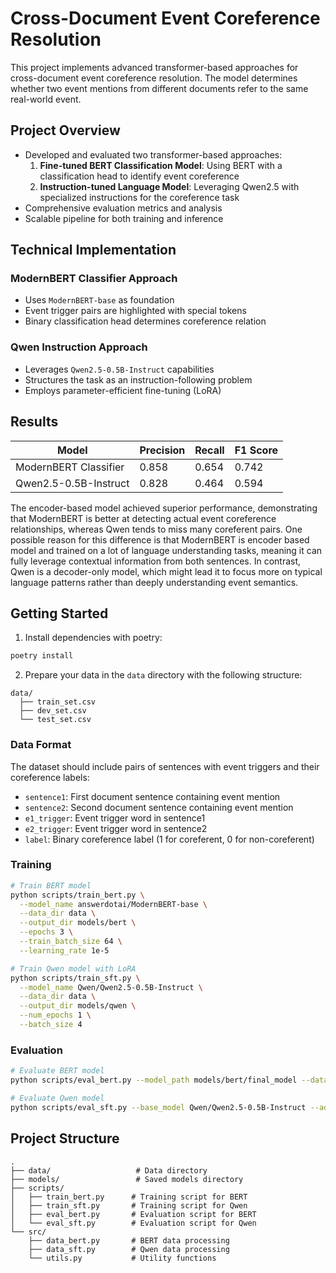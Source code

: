 # Cross-Document Event Coreference Resolution

This project implements advanced transformer-based approaches for cross-document event coreference resolution. The model determines whether two event mentions from different documents refer to the same real-world event.

## Project Overview

- Developed and evaluated two transformer-based approaches:
  1. **Fine-tuned BERT Classification Model**: Using BERT with a classification head to identify event coreference
  2. **Instruction-tuned Language Model**: Leveraging Qwen2.5 with specialized instructions for the coreference task
- Comprehensive evaluation metrics and analysis
- Scalable pipeline for both training and inference

## Technical Implementation

### ModernBERT Classifier Approach
- Uses `ModernBERT-base` as foundation
- Event trigger pairs are highlighted with special tokens
- Binary classification head determines coreference relation

### Qwen Instruction Approach
- Leverages `Qwen2.5-0.5B-Instruct` capabilities
- Structures the task as an instruction-following problem
- Employs parameter-efficient fine-tuning (LoRA)

## Results
   

| Model | Precision | Recall | F1 Score |
|-------|-----------|--------|----------|
| ModernBERT Classifier | 0.858 | 0.654 | 0.742 |
| Qwen2.5-0.5B-Instruct | 0.828 | 0.464 | 0.594 |

The encoder-based model achieved superior performance, demonstrating that ModernBERT is better at detecting actual event coreference relationships, whereas Qwen tends to miss many coreferent pairs. One possible reason for this difference is that ModernBERT is encoder based model and trained on a lot of language understanding tasks, meaning it can fully leverage contextual information from both sentences. In contrast, Qwen is a decoder-only model, which might lead it to focus more on typical language patterns rather than deeply understanding event semantics.


## Getting Started

1. Install dependencies with poetry:
```bash
poetry install
```

2. Prepare your data in the `data` directory with the following structure:
```
data/
  ├── train_set.csv
  ├── dev_set.csv
  └── test_set.csv
```

### Data Format

The dataset should include pairs of sentences with event triggers and their coreference labels:
- `sentence1`: First document sentence containing event mention
- `sentence2`: Second document sentence containing event mention
- `e1_trigger`: Event trigger word in sentence1
- `e2_trigger`: Event trigger word in sentence2
- `label`: Binary coreference label (1 for coreferent, 0 for non-coreferent)


### Training

```bash
# Train BERT model
python scripts/train_bert.py \
  --model_name answerdotai/ModernBERT-base \
  --data_dir data \
  --output_dir models/bert \
  --epochs 3 \
  --train_batch_size 64 \
  --learning_rate 1e-5
```

```bash
# Train Qwen model with LoRA
python scripts/train_sft.py \
  --model_name Qwen/Qwen2.5-0.5B-Instruct \
  --data_dir data \
  --output_dir models/qwen \
  --num_epochs 1 \
  --batch_size 4
```

### Evaluation

```bash
# Evaluate BERT model
python scripts/eval_bert.py --model_path models/bert/final_model --data_dir data

# Evaluate Qwen model
python scripts/eval_sft.py --base_model Qwen/Qwen2.5-0.5B-Instruct --adapter_path models/qwen/final --data_dir data
```


## Project Structure

```
.
├── data/                   # Data directory
├── models/                 # Saved models directory
├── scripts/               
│   ├── train_bert.py      # Training script for BERT
│   ├── train_sft.py       # Training script for Qwen
│   ├── eval_bert.py       # Evaluation script for BERT
│   └── eval_sft.py        # Evaluation script for Qwen
└── src/
    ├── data_bert.py       # BERT data processing
    ├── data_sft.py        # Qwen data processing
    └── utils.py           # Utility functions
```

